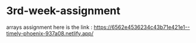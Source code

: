 # 3rd-week-assignment
 arrays assignment
 here is the link : https://6562e4536234c43b71e421e1--timely-phoenix-937a08.netlify.app/
